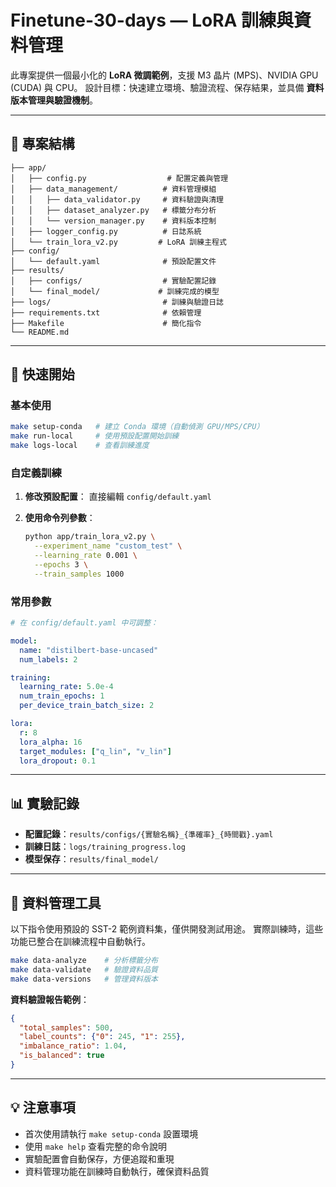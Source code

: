 # Finetune-30-days — LoRA 訓練與資料管理

此專案提供一個最小化的 **LoRA 微調範例**，支援 M3 晶片 (MPS)、NVIDIA GPU (CUDA) 與 CPU。
設計目標：快速建立環境、驗證流程、保存結果，並具備 **資料版本管理與驗證機制**。

---

## 📂 專案結構

```
├── app/
│   ├── config.py                  # 配置定義與管理
│   ├── data_management/          # 資料管理模組
│   │   ├── data_validator.py     # 資料驗證與清理
│   │   ├── dataset_analyzer.py   # 標籤分布分析
│   │   └── version_manager.py    # 資料版本控制
│   ├── logger_config.py          # 日誌系統
│   └── train_lora_v2.py         # LoRA 訓練主程式
├── config/
│   └── default.yaml              # 預設配置文件
├── results/
│   ├── configs/                  # 實驗配置記錄
│   └── final_model/             # 訓練完成的模型
├── logs/                         # 訓練與驗證日誌
├── requirements.txt              # 依賴管理
├── Makefile                      # 簡化指令
└── README.md
```

---

## 🚀 快速開始

### 基本使用

```bash
make setup-conda   # 建立 Conda 環境（自動偵測 GPU/MPS/CPU）
make run-local     # 使用預設配置開始訓練
make logs-local    # 查看訓練進度
```

### 自定義訓練

1. **修改預設配置**：
   直接編輯 `config/default.yaml`

2. **使用命令列參數**：
   ```bash
   python app/train_lora_v2.py \
     --experiment_name "custom_test" \
     --learning_rate 0.001 \
     --epochs 3 \
     --train_samples 1000
   ```

### 常用參數

```yaml
# 在 config/default.yaml 中可調整：

model:
  name: "distilbert-base-uncased"
  num_labels: 2

training:
  learning_rate: 5.0e-4
  num_train_epochs: 1
  per_device_train_batch_size: 2

lora:
  r: 8
  lora_alpha: 16
  target_modules: ["q_lin", "v_lin"]
  lora_dropout: 0.1
```

---

## 📊 實驗記錄

- **配置記錄**：`results/configs/{實驗名稱}_{準確率}_{時間戳}.yaml`
- **訓練日誌**：`logs/training_progress.log`
- **模型保存**：`results/final_model/`

---

## 🔧 資料管理工具

以下指令使用預設的 SST-2 範例資料集，僅供開發測試用途。
實際訓練時，這些功能已整合在訓練流程中自動執行。

```bash
make data-analyze    # 分析標籤分布
make data-validate   # 驗證資料品質
make data-versions   # 管理資料版本
```

**資料驗證報告範例**：
```json
{
  "total_samples": 500,
  "label_counts": {"0": 245, "1": 255},
  "imbalance_ratio": 1.04,
  "is_balanced": true
}
```

---

## 💡 注意事項

- 首次使用請執行 `make setup-conda` 設置環境
- 使用 `make help` 查看完整的命令說明
- 實驗配置會自動保存，方便追蹤和重現
- 資料管理功能在訓練時自動執行，確保資料品質